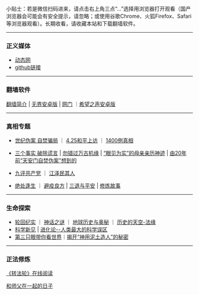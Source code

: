 小贴士：若是微信扫码进来，请点击右上角三点“...”选择用浏览器打开观看（国产浏览器会可能会有安全提示，请忽略；或使用谷歌Chrome、火狐Firefox、Safari等浏览器观看）。长期收看，请收藏本站和下载翻墙软件。

---

### 正义媒体

- [动态网](https://5a.jyg7.eu.org/jhg/6578) 
- [github链接](https://github.com/phqfjo324/www/blob/master/README.md)

---

### 翻墙软件

[翻墙简介](fq/How.md) | [无界安卓版](https://s3.amazonaws.com/693/um.apk) | [网门](/fq/ogate.md) ｜[希望之声安卓版](https://x.co/ohope)

***

### 真相专题

- [世纪伪案 自焚骗局](Truth/zfzx/qk.md) ｜ [4.25和平上访](Truth/425/425-index.md) ｜ [1400例真相](Truth/1400/mh-1400.md) 

- [三个事实 破除谎言](Truth/3t/3facts0928.md) | [勿错过万古机缘](Truth/xiulian/1031xiulian.md) | [“眼见为实”的母亲亲历神迹](Truth/jcfs/2.md) | [由20年前“天安门自焚伪案”想到的](Truth/3t/0202tui.md)

- [九评共产党](Books/9p/9p-index.md)  ｜ [江泽民其人](Books/jzmqr/index.md)

- [绝处逢生](Truth/jcfs/jcfs-index.md) ｜ [避疫良方](Truth/biyi/biyi-index.md) | [三退与平安](Truth/3t/3t-index.md) | [修炼故事](Truth/xiulian/xiulian-index.md)

---

### 生命探索

- [轮回纪实](LifeExplore/Lunhui/lunhui-index.md) ｜ [神话之谜](LifeExplore/myth/myth-index.md) ｜ [地球历史与奥秘](LifeExplore/HistoryofEarth/earth-index.md) ｜ [历史的天空-法缘](LifeExplore/fayuan.md)
- [科学新见](LifeExplore/Science/ScienceIndex.md)  |  [进化论--人类最大的科学误区](LifeExplore/Science/evolution-mistake.md)
- [第三只眼带你看世界](LifeExplore/Science/ThirdEye.md)｜[揭开“神用泥土造人”的秘密](LifeExplore/nituzaoren.md) 

---

### 正法修炼

[《转法轮》在线阅读](https://vfers.aewte.gq/?4eCPtVBvDc=SWywDMU8j&cYY-xirY=qNx93bKYON&yusyi3nnYAD)

[和师父在一起的日子](Truth/xiulian/yishien.md)

